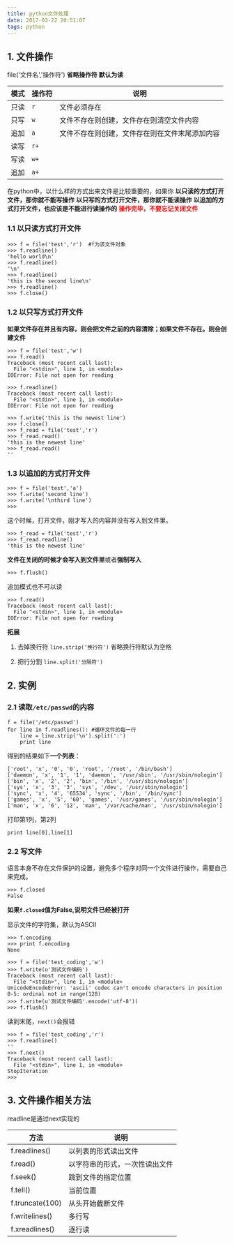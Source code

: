 ```yaml
---
title: python文件处理
date: 2017-03-22 20:51:07
tags: python
---
```


## 1. 文件操作

file('文件名','操作符')
**省略操作符 默认为读**

| 模式 | 操作符 | 说明                                           |
| --   | --     | --                                             |
| 只读 | `r`    | 文件必须存在                                   |
| 只写 | `w`    | 文件不存在则创建，文件存在则清空文件内容       |
| 追加 | `a`    | 文件不存在则创建，文件存在则在文件末尾添加内容 |
| 读写 | `r+`   |                                                |
| 写读 | `w+`   |                                                |
| 追加 | `a+`   |                                                |

在python中，以什么样的方式出来文件是比较重要的，如果你
**以只读的方式打开文件，那你就不能写操作**
**以只写的方式打开文件，那你就不能读操作**
**以追加的方式打开文件，也应该是不能进行读操作的**
**<font color=red>操作完毕，不要忘记关闭文件</font>**

### 1.1 以只读方式打开文件
```
>>> f = file('test','r')  #f为该文件对象
>>> f.readline()
'hello world\n'
>>> f.readline()
'\n'
>>> f.readline()
'this is the second line\n'
>>> f.readline()
>>> f.close()

```

### 1.2 以只写方式打开文件
**如果文件存在并且有内容，则会把文件之前的内容清除；如果文件不存在。则会创建文件**
```
>>> f = file('test','w')
>>> f.read()
Traceback (most recent call last):
  File "<stdin>", line 1, in <module>
IOError: File not open for reading

>>> f.readline()
Traceback (most recent call last):
  File "<stdin>", line 1, in <module>
IOError: File not open for reading

>>> f.write('this is the newest line')
>>> f.close()
>>> f_read = file('test','r')
>>> f_read.read()
'this is the newest line'
>>> f_read.read()
''
```

### 1.3 以追加的方式打开文件
```
>>> f = file('test','a') 
>>> f.write('second line') 
>>> f.write('\nthird line')
>>>
```
这个时候，打开文件，刚才写入的内容并没有写入到文件里。
```
>>> f_read = file('test','r')
>>> f_read.readline()
'this is the newest line'
```
**文件在关闭的时候才会写入到文件里**或者**强制写入**
```
>>> f.flush()
```
追加模式也不可以读
```
>>> f.read()
Traceback (most recent call last):
  File "<stdin>", line 1, in <module>
IOError: File not open for reading

```

**拓展**
1. 去掉换行符 
`line.strip('换行符')`
省略换行符默认为空格

2. 把行分割 
`line.split('分隔符')`

## 2. 实例

### 2.1 读取`/etc/passwd`的内容
```
f = file('/etc/passwd')
for line in f.readlines(): #循环文件的每一行 
    line = line.strip('\n').split(':') 
    print line
```
得到的结果如下**一个列表**：
```
['root', 'x', '0', '0', 'root', '/root', '/bin/bash']
['daemon', 'x', '1', '1', 'daemon', '/usr/sbin', '/usr/sbin/nologin']
['bin', 'x', '2', '2', 'bin', '/bin', '/usr/sbin/nologin']
['sys', 'x', '3', '3', 'sys', '/dev', '/usr/sbin/nologin']
['sync', 'x', '4', '65534', 'sync', '/bin', '/bin/sync']
['games', 'x', '5', '60', 'games', '/usr/games', '/usr/sbin/nologin']
['man', 'x', '6', '12', 'man', '/var/cache/man', '/usr/sbin/nologin']

```
打印第1列，第2列
```
print line[0],line[1]
```

### 2.2 写文件
语言本身不存在文件保护的设置，避免多个程序对同一个文件进行操作，需要自己来完成。
```
>>> f.closed
False
```
**如果`f.closed`值为False,说明文件已经被打开**

显示文件的字符集，默认为ASCII
```
>>> f.encoding
>>> print f.encoding
None
```

```
>>> f = file('test_coding','w') 
>>> f.write(u'测试文件编码') 
Traceback (most recent call last):
  File "<stdin>", line 1, in <module>
UnicodeEncodeError: 'ascii' codec can't encode characters in position 0-5: ordinal not in range(128)
>>> f.write(u'测试文件编码'.encode('utf-8'))
>>> f.flush()
```

读到末尾，`next()`会报错
```
>>> f = file('test_coding','r') 
>>> f.readline()
''
>>> f.next()
Traceback (most recent call last):
  File "<stdin>", line 1, in <module>
StopIteration
>>> 
```


## 3. 文件操作相关方法
readline是通过next实现的

| 方法            | 说明                           |
| ---             | ---                            |
| f.readlines()   | 以列表的形式读出文件           |
| f.read()        | 以字符串的形式，一次性读出文件 |
| f.seek()        | 跳到文件的指定位置             |
| f.tell()        | 当前位置                       |
| f.truncate(100) | 从头开始截断文件               |
| f.writelines()  | 多行写                         |
| f.xreadlines()  | 逐行读                         |

